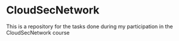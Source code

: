 # CloudSecNetwork
This is a repository for the tasks done during my participation in the CloudSecNetwork course
